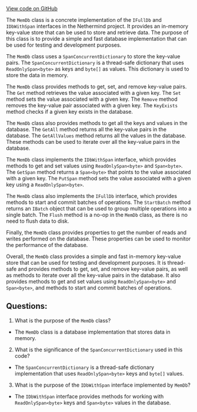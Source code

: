 [View code on GitHub](https://github.com/NethermindEth/nethermind/src/Nethermind/Nethermind.Db/MemDb.cs)

The `MemDb` class is a concrete implementation of the `IFullDb` and `IDbWithSpan` interfaces in the Nethermind project. It provides an in-memory key-value store that can be used to store and retrieve data. The purpose of this class is to provide a simple and fast database implementation that can be used for testing and development purposes.

The `MemDb` class uses a `SpanConcurrentDictionary` to store the key-value pairs. The `SpanConcurrentDictionary` is a thread-safe dictionary that uses `ReadOnlySpan<byte>` as keys and `byte[]` as values. This dictionary is used to store the data in memory.

The `MemDb` class provides methods to get, set, and remove key-value pairs. The `Get` method retrieves the value associated with a given key. The `Set` method sets the value associated with a given key. The `Remove` method removes the key-value pair associated with a given key. The `KeyExists` method checks if a given key exists in the database.

The `MemDb` class also provides methods to get all the keys and values in the database. The `GetAll` method returns all the key-value pairs in the database. The `GetAllValues` method returns all the values in the database. These methods can be used to iterate over all the key-value pairs in the database.

The `MemDb` class implements the `IDbWithSpan` interface, which provides methods to get and set values using `ReadOnlySpan<byte>` and `Span<byte>`. The `GetSpan` method returns a `Span<byte>` that points to the value associated with a given key. The `PutSpan` method sets the value associated with a given key using a `ReadOnlySpan<byte>`.

The `MemDb` class also implements the `IFullDb` interface, which provides methods to start and commit batches of operations. The `StartBatch` method returns an `IBatch` object that can be used to group multiple operations into a single batch. The `Flush` method is a no-op in the `MemDb` class, as there is no need to flush data to disk.

Finally, the `MemDb` class provides properties to get the number of reads and writes performed on the database. These properties can be used to monitor the performance of the database.

Overall, the `MemDb` class provides a simple and fast in-memory key-value store that can be used for testing and development purposes. It is thread-safe and provides methods to get, set, and remove key-value pairs, as well as methods to iterate over all the key-value pairs in the database. It also provides methods to get and set values using `ReadOnlySpan<byte>` and `Span<byte>`, and methods to start and commit batches of operations.
## Questions: 
 1. What is the purpose of the `MemDb` class?
- The `MemDb` class is a database implementation that stores data in memory.

2. What is the significance of the `SpanConcurrentDictionary` used in this code?
- The `SpanConcurrentDictionary` is a thread-safe dictionary implementation that uses `ReadOnlySpan<byte>` keys and `byte[]` values.

3. What is the purpose of the `IDbWithSpan` interface implemented by `MemDb`?
- The `IDbWithSpan` interface provides methods for working with `ReadOnlySpan<byte>` keys and `Span<byte>` values in the database.